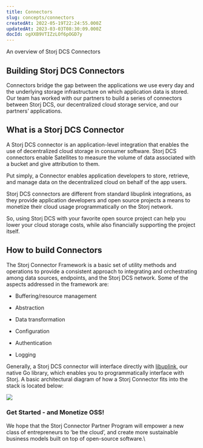 ```yaml
---
title: Connectors
slug: concepts/connectors
createdAt: 2022-05-19T22:24:55.000Z
updatedAt: 2023-03-03T08:30:09.000Z
docId: ogXXB9VTIZzLOf6pOGD7y
---
```


An overview of Storj DCS Connectors

## Building Storj DCS Connectors

Connectors bridge the gap between the applications we use every day and the underlying storage infrastructure on which application data is stored. Our team has worked with our partners to build a series of connectors between Storj DCS, our decentralized cloud storage service, and our partners’ applications.&#x20;

## What is a Storj DCS Connector

A Storj DCS connector is an application-level integration that enables the use of decentralized cloud storage in consumer software. Storj DCS connectors enable Satellites to measure the volume of data associated with a bucket and give attribution to them.&#x20;

Put simply, a Connector enables application developers to store, retrieve, and manage data on the decentralized cloud on behalf of the app users.

Storj DCS connectors are different from standard libuplink integrations, as they provide application developers and open source projects a means to monetize their cloud usage programmatically on the Storj network.&#x20;

So, using Storj DCS with your favorite open source project can help you lower your cloud storage costs, while also financially supporting the project itself.&#x20;

## How to build Connectors&#x20;

The Storj Connector Framework is a basic set of utility methods and operations to provide a consistent approach to integrating and orchestrating among data sources, endpoints, and the Storj DCS network. Some of the aspects addressed in the framework are:

*   Buffering/resource management

*   Abstraction

*   Data transformation

*   Configuration

*   Authentication

*   Logging

Generally, a Storj DCS connector will interface directly with [libuplink](https://pkg.go.dev/storj.io/uplink), our native Go library, which enables you to programmatically interface with Storj. A basic architectural diagram of how a Storj Connector fits into the stack is located below:

![](https://archbee-image-uploads.s3.amazonaws.com/kv3plx2xmXcUGcVl4Lttj/fQgO9I6_fVG25opF3vI1r_image.png)

### Get Started - and Monetize OSS!

We hope that the Storj Connector Partner Program will empower a new class of entrepreneurs to ‘be the cloud’, and create more sustainable business models built on top of open-source software.\\

